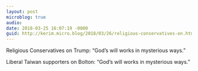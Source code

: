 ```yaml
---
layout: post
microblog: true
audio: 
date: 2018-03-25 16:07:19 -0800
guid: http://kerim.micro.blog/2018/03/26/religious-conservatives-on.html
---
```

Religious Conservatives on Trump: “God’s will works in mysterious ways.”

Liberal Taiwan supporters on Bolton: “God’s will works in mysterious ways.”
